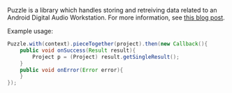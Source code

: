 Puzzle is a library which handles storing and retreiving data related to an Android Digital Audio Workstation. For more 
information, see [this blog post](http://blog.chrynan.com/2015/12/programming-android-daw-storage.html).

Example usage:

```Java
Puzzle.with(context).pieceTogether(project).then(new Callback(){
    public void onSuccess(Result result){
        Project p = (Project) result.getSingleResult();
    }
    public void onError(Error error){
    }
});
```
